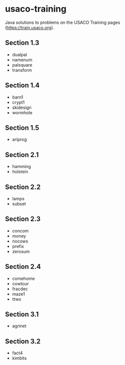 # usaco-training
Java solutions to problems on the USACO Training pages (https://train.usaco.org).

## Section 1.3
- dualpal
- namenum
- palsquare
- transform
## Section 1.4
- barn1
- crypt1
- skidesign
- wormhole
## Section 1.5
- ariprog
## Section 2.1
- hamming
- holstein
## Section 2.2
- lamps
- subset
## Section 2.3
- concom
- money
- nocows
- prefix
- zerosum
## Section 2.4
- comehome
- cowtour
- fracdec
- maze1
- ttwo
## Section 3.1
- agrinet
## Section 3.2
- fact4
- kimbits
